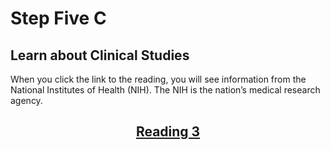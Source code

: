 # Step Five C

## Learn about Clinical Studies

When you click the link to the reading, you will see information from the National Institutes of Health (NIH). The NIH is the nation’s medical research agency.

## <div align="center">[Reading 3]()</div>